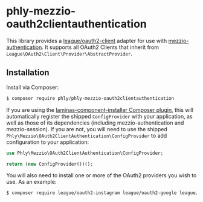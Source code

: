 # phly-mezzio-oauth2clientauthentication

This library provides a [league/oauth2-client](http://oauth2-client.thephpleague.com)
adapter for use with [mezzio-authentication](https://docs.laminas.dev/mezzio-authentication).
It supports all OAuth2 Clients that inherit from `League\OAuth2\Client\Provider\AbstractProvider`.

## Installation

Install via Composer:

```bash
$ composer require phly/phly-mezzio-oauth2clientauthentication
```

If you are using the [laminas-component-installer Composer
plugin](https://docs.laminas.dev/laminas-component-installer/),
this will automatically register the shipped `ConfigProvider` with your
application, as well as those of its dependencies (including
mezzio-authentication and mezzio-session). If you are not, you
will need to use the shipped
`Phly\Mezzio\OAuth2ClientAuthentication\ConfigProvider` to add configuration
to your application:

```php
use Phly\Mezzio\OAuth2ClientAuthentication\ConfigProvider;

return (new ConfigProvider())();
```

You will also need to install one or more of the OAuth2 providers you wish to
use. As an example:

```bash
$ composer require league/oauth2-instagram league/oauth2-google league/oauth2-facebook
```

